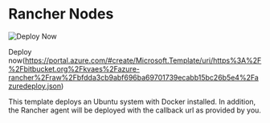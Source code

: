# Rancher Nodes

![Deploy Now](http://azuredeploy.net/deploybutton.png)

Deploy now(https://portal.azure.com/#create/Microsoft.Template/uri/https%3A%2F%2Fbitbucket.org%2Fkvaes%2Fazure-rancher%2Fraw%2Fbfdda3cb9abf696ba69701739ecabb15bc26b5e4%2Fazuredeploy.json)


This template deploys an Ubuntu system with Docker installed. In addition, the Rancher agent will be deployed with the callback url as provided by you.